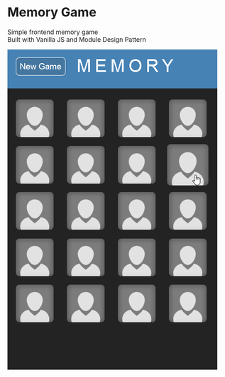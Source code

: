 # Memory Game
Simple frontend memory game <br>
Built with Vanilla JS and Module Design Pattern

![Memory Game Demo](https://github.com/viQcinese/documentation/blob/master/memory_game/memory_game.gif?raw=true)
